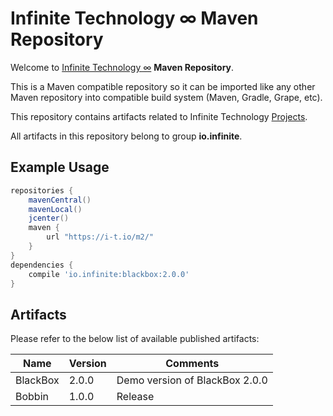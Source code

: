 # Infinite Technology ∞ Maven Repository

Welcome to [Infinite Technology ∞](https://i-t.io) **Maven Repository**.

This is a Maven compatible repository so it can be imported like any other Maven repository into compatible build system (Maven, Gradle, Grape, etc).

This repository contains artifacts related to Infinite Technology [Projects](https://i-t.io/index.html#projects).

All artifacts in this repository belong to group **io.infinite**.

## Example Usage

```groovy
repositories {
    mavenCentral()
    mavenLocal()
    jcenter()
    maven {
        url "https://i-t.io/m2/"
    }
}
dependencies {
    compile 'io.infinite:blackbox:2.0.0'
}
```

## Artifacts

Please refer to the below list of available published artifacts:

|Name|Version|Comments|
|---|---|---|
|BlackBox|2.0.0|Demo version of BlackBox 2.0.0|
|Bobbin|1.0.0|Release|